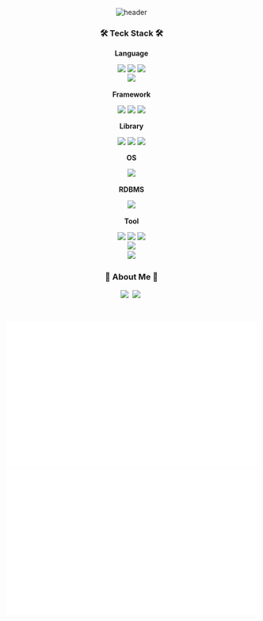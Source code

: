 <div align="center">
  
![header](https://capsule-render.vercel.app/api?type=waving&color=timeauto&height=200&section=header&text=🛠%20Anveloper&fontColor=fcba03&fontSize=80&fontAlign=64&fontAlignY=30&desc=&descSize=25&descAlign=85&descAlignY=50)

<h3 align="center">🛠 Teck Stack 🛠</h3>
<p align="center">
      
**Language**
<div align=center> 
  <img src="https://img.shields.io/badge/html5-E34F26?style=for-the-badge&logo=html5&logoColor=white"> 
  <img src="https://img.shields.io/badge/css-1572B6?style=for-the-badge&logo=css3&logoColor=white"> 
  <img src="https://img.shields.io/badge/javascript-F7DF1E?style=for-the-badge&logo=javascript&logoColor=black"> 
  <br>    
  <img src="https://img.shields.io/badge/java-007396?style=for-the-badge&logo=java&logoColor=white">  
  <br>    
</div>

**Framework**
<div align=center>   
  <img src="https://img.shields.io/badge/spring-6DB33F?style=for-the-badge&logo=spring&logoColor=white">
  <img src="https://img.shields.io/badge/springboot-6DB33F?style=for-the-badge&logo=springboot&logoColor=white">
  <img src="https://img.shields.io/badge/express-000000?style=for-the-badge&logo=express&logoColor=white">
  <br>
</div>
   
**Library**
<div align=center>   
  <img src="https://img.shields.io/badge/react-61DAFB?style=for-the-badge&logo=react&logoColor=black"> 
  <img src="https://img.shields.io/badge/redux-764ABC?style=for-the-badge&logo=redux&logoColor=white"> 
  <img src="https://img.shields.io/badge/vue.js-4FC08D?style=for-the-badge&logo=vue.js&logoColor=white"> 
  <br>
</div>

**OS**
<div align=center>    
  <img src="https://img.shields.io/badge/linux-FCC624?style=for-the-badge&logo=linux&logoColor=black"> 
  <br>  
</div>

**RDBMS**
<div align=center>    
  <img src="https://img.shields.io/badge/mysql-4479A1?style=for-the-badge&logo=mysql&logoColor=white">
  <br>  
</div>

**Tool**
<div align=center>    
  <img src="https://img.shields.io/badge/eclipse-2C2255?style=for-the-badge&logo=eclipseide&logoColor=white">
  <img src="https://img.shields.io/badge/vscode-007ACC?style=for-the-badge&logo=visualstudiocode&logoColor=white">
  <img src="https://img.shields.io/badge/node.js-339933?style=for-the-badge&logo=Node.js&logoColor=white">     
  <br>  
  <img src="https://img.shields.io/badge/git-F05032?style=for-the-badge&logo=git&logoColor=white">  
  <br>
  <img src="https://img.shields.io/badge/amazonaws-232F3E?style=for-the-badge&logo=amazonaws&logoColor=white">   
  <br>   
</div>   
</p>


<h3 align="center"> 🎳 About Me 🎳 </h3>
<p align="center">
<!--   <a href="https://velog.io/@anveloper"><img src="https://img.shields.io/badge/Velog-11B48A?style=flat&logo=Vimeo&logoColor=white&link=https://velog.io/@anvloper"/></a>&nbsp -->
  <a href="https://www.instagram.com/anveloper/"><img src="https://img.shields.io/badge/Instagram-E4405F?style=flat&logo=Instagram&logoColor=white&link=https://www.instagram.com/anvloper/"/></a>&nbsp
  <a href="https://t.me/anveloper"><img src="https://img.shields.io/badge/Telegram-26A5E4?style=flat&logo=Telegram&logoColor=white&link=https://t.me/kyu_0918"/></a>&nbsp
</p>

<br>

![](https://github.com/anveloper/github-stats-transparent/blob/output/generated/overview.svg)
![](https://github.com/anveloper/github-stats-transparent/blob/output/generated/languages.svg)


</div>

